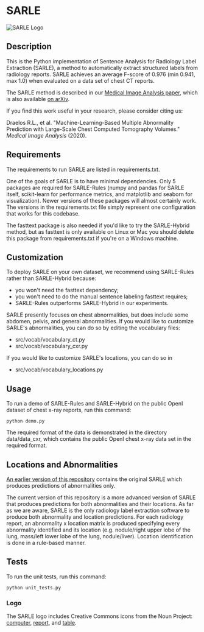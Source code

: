 # SARLE

![SARLE Logo](sarle-labeler-logo.png)

## Description

This is the Python implementation of Sentence Analysis for Radiology 
Label Extraction (SARLE), a method to automatically extract structured 
labels from radiology reports. SARLE achieves an average F-score of 0.976 
(min 0.941, max 1.0) when evaluated on a data set of chest CT reports. 

The SARLE method is described in our [Medical Image Analysis paper](https://doi.org/10.1016/j.media.2020.101857),
which is also available [on arXiv](https://arxiv.org/ftp/arxiv/papers/2002/2002.04752.pdf).

If you find this work useful in your research, please consider citing us:

Draelos R.L., et al. "Machine-Learning-Based Multiple Abnormality Prediction with Large-Scale Chest Computed Tomography Volumes." *Medical Image Analysis* (2020).

## Requirements

The requirements to run SARLE are listed in requirements.txt. 

One of the goals of SARLE is to have minimal dependencies. Only 5 packages are 
required for SARLE-Rules (numpy and pandas for SARLE itself, scikit-learn for
performance metrics, and matplotlib and seaborn for visualization). 
Newer versions of these packages will almost
certainly work. The versions in the requirements.txt file simply represent
one configuration that works for this codebase.

The fasttext package is also needed if you'd like to try the SARLE-Hybrid method,
but as fasttext is only available on Linux or Mac you should delete this
package from requirements.txt if you're on a Windows machine.

## Customization

To deploy SARLE on your own dataset, we recommend using SARLE-Rules rather
than SARLE-Hybrid because:
* you won't need the fasttext dependency;
* you won't need to do the manual sentence labeling fasttext requires;
* SARLE-Rules outperforms SARLE-Hybrid in our experiments.

SARLE presently focuses on chest abnormalities, but does include some abdomen,
pelvis, and general abnormalities. If you would like to customize
SARLE's abnormalities, you can do so by editing the vocabulary files:
* src/vocab/vocabulary_ct.py
* src/vocab/vocabulary_cxr.py

If you would like to customize SARLE's locations, you can do so in
* src/vocab/vocabulary_locations.py

## Usage

To run a demo of SARLE-Rules and SARLE-Hybrid on the public OpenI dataset of
chest x-ray reports, run this command:

`python demo.py`

The required format of the data is demonstrated in the directory data/data_cxr, 
which contains the public OpenI chest x-ray data set in the required format.

## Locations and Abnormalities

[An earlier version of this repository](https://github.com/rachellea/sarle-labeler/tree/8cdb3d494b46df2bc820592e14c9c8e23d08fa07)
contains the original SARLE which produces predictions of abnormalities only.

The current version of this repository is a more advanced version of SARLE
that produces predictions for both abnormalities and their locations. As far
as we are aware, SARLE is the only radiology label extraction software to
produce both abnormality and location predictions. For each radiology report,
an abnormality x location matrix is produced specifying every abnormality
identified and its location (e.g. nodule/right upper lobe of the lung,
mass/left lower lobe of the lung, nodule/liver). Location identification is
done in a rule-based manner.

## Tests

To run the unit tests, run this command:

`python unit_tests.py`

### Logo

The SARLE logo includes Creative Commons icons from the Noun Project: [computer](https://thenounproject.com/term/medical/879529/),
[report](https://thenounproject.com/term/medical/959388/),
and [table](https://thenounproject.com/search/?q=table&i=250445).